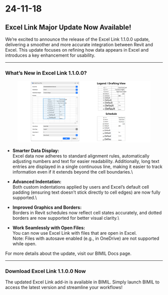 # 24-11-18

## Excel Link Major Update Now Available!

We’re excited to announce the release of the Excel Link 1.1.0.0 update, delivering a smoother and more accurate integration between Revit and Excel. This update focuses on refining how data appears in Excel and introduces a key enhancement for usability.

***

### What’s New in Excel Link 1.1.0.0?

<figure><img src="../.gitbook/assets/image (3).png" alt=""><figcaption></figcaption></figure>

* **Smarter Data Display:**\
  Excel data now adheres to standard alignment rules, automatically adjusting numbers and text for easier readability. Additionally, long text entries are displayed in a single continuous line, making it easier to track information even if it extends beyond the cell boundaries.\

* **Advanced Indentation:**\
  Both custom indentations applied by users and Excel’s default cell padding (ensuring text doesn’t stick directly to cell edges) are now fully supported.\

* **Improved Graphics and Borders:**\
  Borders in Revit schedules now reflect cell states accurately, and dotted borders are now supported for better visual clarity.\

* **Work Seamlessly with Open Files:**\
  You can now use Excel Link with files that are open in Excel.\
  Note: Files with autosave enabled (e.g., in OneDrive) are not supported while open.

For more details about the update, visit our BIMIL Docs page.

***

### Download Excel Link 1.1.0.0 Now

The updated Excel Link add-in is available in BIMIL. Simply launch BIMIL to access the latest version and streamline your workflows!
